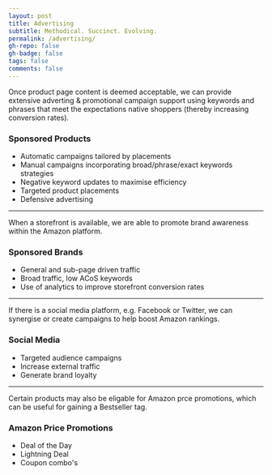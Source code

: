 ```yaml
---
layout: post
title: Advertising
subtitle: Methodical. Succinct. Evolving.
permalink: /advertising/
gh-repo: false
gh-badge: false
tags: false
comments: false
---
```

Once product page content is deemed acceptable, we can provide extensive adverting & promotional campaign support using keywords and phrases that meet the expectations native shoppers (thereby increasing conversion rates). 

### Sponsored Products
- Automatic campaigns tailored by placements
- Manual campaigns incorporating broad/phrase/exact keywords strategies
- Negative keyword updates to maximise efficiency
- Targeted product placements
- Defensive advertising

***
When a storefront is available, we are able to promote brand awareness within the Amazon platform.

### Sponsored Brands
- General and sub-page driven traffic
- Broad traffic, low ACoS keywords
- Use of analytics to improve storefront conversion rates

***
If there is a social media platform, e.g. Facebook or Twitter, we can synergise or create campaigns to help boost Amazon rankings.

### Social Media
- Targeted audience campaigns
- Increase external traffic
- Generate brand loyalty

***
Certain products may also be eligable for Amazon prce promotions, which can be useful for gaining a Bestseller tag.

### Amazon Price Promotions
- Deal of the Day
- Lightning Deal
- Coupon combo's
